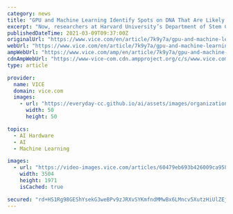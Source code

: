 ```yaml
---
category: news
title: "GPU and Machine Learning Identify Spots on DNA That Are Likely to Mutate"
excerpt: "Now, researchers at Harvard University’s Department of Stem Cell and Regenerative Biology working with GPU manufacturer NVIDIA have developed a method of quickly and accurately identifying the wadded up DNA buried in our cells,"
publishedDateTime: 2021-03-09T09:37:00Z
originalUrl: "https://www.vice.com/en/article/7k9y7a/gpu-and-machine-learning-identify-spots-on-dna-that-are-likely-to-mutate"
webUrl: "https://www.vice.com/en/article/7k9y7a/gpu-and-machine-learning-identify-spots-on-dna-that-are-likely-to-mutate"
ampWebUrl: "https://www.vice.com/amp/en/article/7k9y7a/gpu-and-machine-learning-identify-spots-on-dna-that-are-likely-to-mutate"
cdnAmpWebUrl: "https://www-vice-com.cdn.ampproject.org/c/s/www.vice.com/amp/en/article/7k9y7a/gpu-and-machine-learning-identify-spots-on-dna-that-are-likely-to-mutate"
type: article

provider:
  name: VICE
  domain: vice.com
  images:
    - url: "https://everyday-cc.github.io/ai/assets/images/organizations/vice.com-50x50.jpg"
      width: 50
      height: 50

topics:
  - AI Hardware
  - AI
  - Machine Learning

images:
  - url: "https://video-images.vice.com/articles/60479eb693b426009ca958e9/lede/1615306658256-gettyimages-90739363.jpeg?crop=1xw:0.7072120559741658xh;center,center"
    width: 3504
    height: 1971
    isCached: true

secured: "rd+HS1Rg98GEShYsekG3weBPv9zJRXvSYKmfndMMwBx6LMncv5XutzHiUlZEjFamfWQRQNvsAaxSFfCGt0qLMJVx19FnOyhDzXW8XhN9hW7IFPAzA8rTzBWbeOXQlXkjSXtMJK5qxnTkhUb9c+TphuuoYwPDDe3ee35bnmBix+FCsFXz8ziHdb0+7sCzCDyaFCCA2jQgTvmWOtzsajwxCmM3T4ju7TCOkVFAkyB/2H+n+JXCDJiRkAzCWmcztcVaSqcrNq7Z8qmRCf+QYm8g5szR5b0IjuD7cu7xF9vf2J9V1rRZu/0QcpvuP9rPqYgVCL5UwrL241KLpVDqQ0LzEQAspgQ4X4Bunuv8mlk/aFQ=;NkSNk1RJq367UeEMnQftgw=="
---
```


